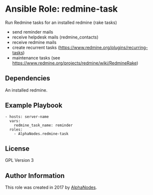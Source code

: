 # Ansible Role: redmine-task

Run Redmine tasks for an installed redmine (rake tasks)

- send reminder mails
- receive helpdesk mails (redmine_contacts)
- receive redmine mails
- create recurrent tasks (https://www.redmine.org/plugins/recurring-tasks)
- maintenance tasks (see https://www.redmine.org/projects/redmine/wiki/RedmineRake)

## Dependencies

An installed redmine.

## Example Playbook

    - hosts: server-name
      vars:
        redmine_task_name: reminder
      roles:
        - AlphaNodes.redmine-task

## License

GPL Version 3

## Author Information

This role was created in 2017 by [AlphaNodes](https://alphanodes.com/).
